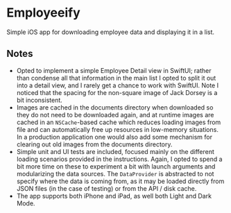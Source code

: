 # Employeeify
 
 Simple iOS app for downloading employee data and displaying it in a list.
 
 ## Notes
 - Opted to implement a simple Employee Detail view in SwiftUI; rather than condense all that information in the main list I opted to split it out into a detail view, and I rarely get a chance to work with SwiftUI. Note I noticed that the spacing for the non-square image of Jack Dorsey is a bit inconsistent.
 - Images are cached in the documents directory when downloaded so they do not need to be downloaded again, and at runtime images are cached in an `NSCache`-based cache which reduces loading images from file and can automatically free up resources in low-memory situations. In a production application one would also add some mechanism for clearing out old images from the documents directory.
 - Simple unit and UI tests are included, focused mainly on the different loading scenarios provided in the instructions. Again, I opted to spend a bit more time on these to experiment a bit with launch arguments and modularizing the data sources. The `DataProvider` is abstracted to not specify where the data is coming from, as it may be loaded directly from JSON files (in the case of testing) or from the API / disk cache. 
 - The app supports both iPhone and iPad, as well both Light and Dark Mode. 
